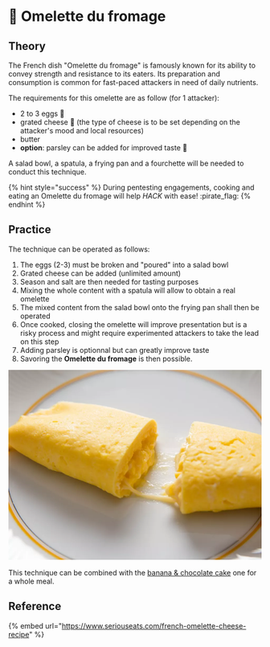 # 🍳 Omelette du fromage

## Theory

The French dish "Omelette du fromage" is famously known for its ability to convey strength and resistance to its eaters. Its preparation and consumption is common for fast-paced attackers in need of daily nutrients.

The requirements for this omelette are as follow (for 1 attacker):

* 2 to 3 eggs :egg:&#x20;
* grated cheese :cheese: (the type of cheese is to be set depending on the attacker's mood and local resources)
* butter
* **option**: parsley can be added for improved taste :herb:&#x20;

A salad bowl, a spatula, a frying pan and a fourchette will be needed to conduct this technique.&#x20;

{% hint style="success" %}
During pentesting engagements, cooking and eating an Omelette du fromage will help _HACK_ with ease! :pirate\_flag:&#x20;
{% endhint %}

## Practice

The technique can be operated as follows:

1. The eggs (2-3) must be broken and "poured" into a salad bowl
2. Grated cheese can be added (unlimited amount)
3. Season and salt are then needed for tasting purposes
4. Mixing the whole content with a spatula will allow to obtain a real omelette
5. The mixed content from the salad bowl onto the frying pan shall then be operated
6. Once cooked, closing the omelette will improve presentation but is a risky process and might require experimented attackers to take the lead on this step
7. Adding parsley is optionnal but can greatly improve taste
8. Savoring the **Omelette du fromage** is then possible.

![Photograph: Vicky Wasik. Video: Serious Eats Video](<../../.gitbook/assets/image (1) (1).png>)

This technique can be combined with the [banana & chocolate cake](banana-and-chocolate-cake.md) one for a whole meal.

## Reference

{% embed url="https://www.seriouseats.com/french-omelette-cheese-recipe" %}
